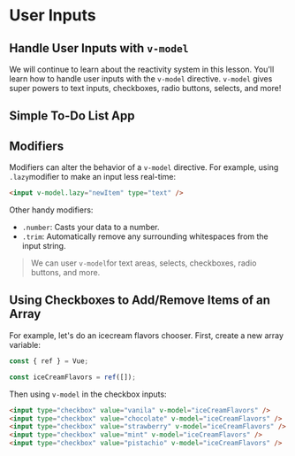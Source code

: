 # User Inputs

## Handle User Inputs with `v-model`

We will continue to learn about the reactivity system in this lesson. You'll learn how to handle user inputs with the `v-model` directive. `v-model` gives super powers to text inputs, checkboxes, radio buttons, selects, and more!

<h2>Simple To-Do List App</h2>
<div class="vue-interactive-solution" data-solution-id="list" data-vue-app-script="app.js">
    <div class="solution-container"></div>
</div>

## Modifiers

Modifiers can alter the behavior of a `v-model` directive. For example, using `.lazy`modifier to make an input less real-time:

```html
<input v-model.lazy="newItem" type="text" />
```

Other handy modifiers:

- `.number`: Casts your data to a number.
- `.trim`: Automatically remove any surrounding whitespaces from the input string.

> We can user `v-model`for text areas, selects, checkboxes, radio buttons, and more.

## Using Checkboxes to Add/Remove Items of an Array

For example, let's do an icecream flavors chooser. First, create a new array variable:

```javascript
const { ref } = Vue;

const iceCreamFlavors = ref([]);
```

Then using `v-model` in the checkbox inputs:

```html
<input type="checkbox" value="vanila" v-model="iceCreamFlavors" />
<input type="checkbox" value="chocolate" v-model="iceCreamFlavors" />
<input type="checkbox" value="strawberry" v-model="iceCreamFlavors" />
<input type="checkbox" value="mint" v-model="iceCreamFlavors" />
<input type="checkbox" value="pistachio" v-model="iceCreamFlavors" />
```
